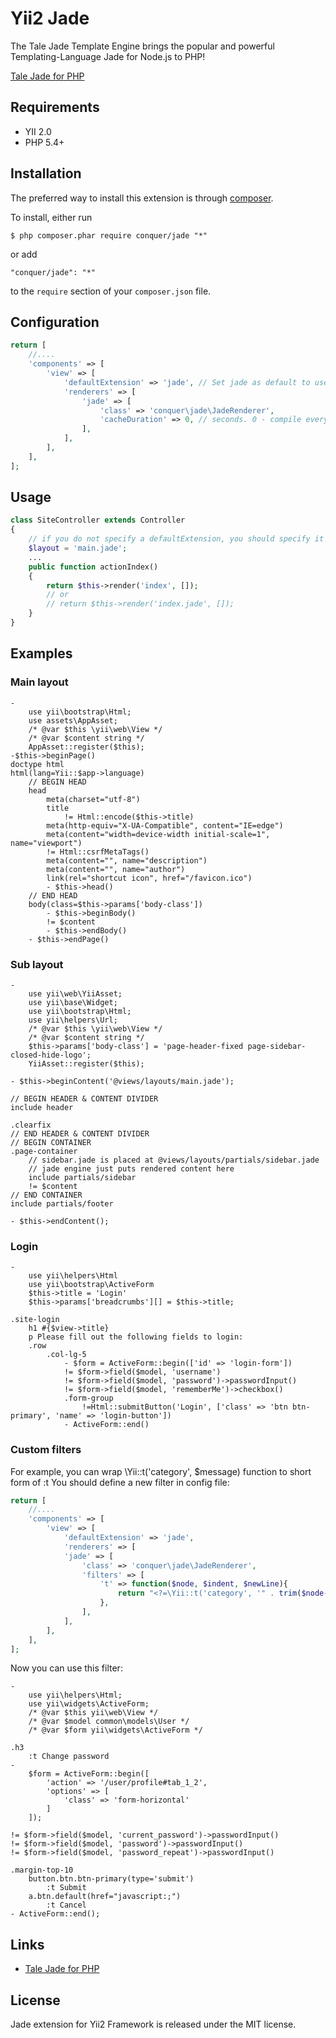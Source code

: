 Yii2 Jade
=========================

The Tale Jade Template Engine brings the popular and powerful Templating-Language Jade for Node.js to PHP!

[Tale Jade for PHP](http://jade.talesoft.codes/)


## Requirements

* YII 2.0
* PHP 5.4+

## Installation

The preferred way to install this extension is through [composer](http://getcomposer.org/download/). 

To install, either run

```
$ php composer.phar require conquer/jade "*"
```
or add

```
"conquer/jade": "*"
```

to the ```require``` section of your `composer.json` file.



## Configuration
~~~php
return [
    //....
    'components' => [
        'view' => [       
            'defaultExtension' => 'jade', // Set jade as default to use base view file names without extension.
            'renderers' => [
                'jade' => [
                    'class' => 'conquer\jade\JadeRenderer',
                    'cacheDuration' => 0, // seconds. 0 - compile every time
                ],
            ],
        ],
    ],
];
~~~

## Usage
~~~php
class SiteController extends Controller
{
    // if you do not specify a defaultExtension, you should specify it here
    $layout = 'main.jade';
    ...
    public function actionIndex()
    {
        return $this->render('index', []);
        // or
        // return $this->render('index.jade', []);
    }
}
~~~

## Examples

### Main layout

~~~jade
-
    use yii\bootstrap\Html;
    use assets\AppAsset;
    /* @var $this \yii\web\View */
    /* @var $content string */
    AppAsset::register($this);
-$this->beginPage()
doctype html
html(lang=Yii::$app->language)
    // BEGIN HEAD
    head
        meta(charset="utf-8")
        title
            != Html::encode($this->title)
        meta(http-equiv="X-UA-Compatible", content="IE=edge")
        meta(content="width=device-width initial-scale=1", name="viewport")
        != Html::csrfMetaTags()
        meta(content="", name="description")
        meta(content="", name="author")
        link(rel="shortcut icon", href="/favicon.ico")
        - $this->head()
    // END HEAD
    body(class=$this->params['body-class'])
        - $this->beginBody()
        != $content
        - $this->endBody()
    - $this->endPage()
~~~
    
### Sub layout

~~~jade
-
    use yii\web\YiiAsset;
    use yii\base\Widget;
    use yii\bootstrap\Html;
    use yii\helpers\Url;
    /* @var $this \yii\web\View */
    /* @var $content string */
    $this->params['body-class'] = 'page-header-fixed page-sidebar-closed-hide-logo';
    YiiAsset::register($this);
    
- $this->beginContent('@views/layouts/main.jade');

// BEGIN HEADER & CONTENT DIVIDER
include header

.clearfix
// END HEADER & CONTENT DIVIDER
// BEGIN CONTAINER
.page-container
    // sidebar.jade is placed at @views/layouts/partials/sidebar.jade
    // jade engine just puts rendered content here
    include partials/sidebar
    != $content
// END CONTAINER
include partials/footer

- $this->endContent();
~~~

### Login

~~~jade
-
    use yii\helpers\Html
    use yii\bootstrap\ActiveForm
    $this->title = 'Login'
    $this->params['breadcrumbs'][] = $this->title;
    
.site-login
    h1 #{$view->title}
    p Please fill out the following fields to login:
    .row
        .col-lg-5
            - $form = ActiveForm::begin(['id' => 'login-form'])
            != $form->field($model, 'username')
            != $form->field($model, 'password')->passwordInput()
            != $form->field($model, 'rememberMe')->checkbox()
            .form-group
                !=Html::submitButton('Login', ['class' => 'btn btn-primary', 'name' => 'login-button'])
            - ActiveForm::end()
~~~

### Custom filters
For example, you can wrap \Yii::t('category', $message) function to short form of :t
You should define a new filter in config file:
~~~php
return [
    //....
    'components' => [
        'view' => [       
            'defaultExtension' => 'jade',
            'renderers' => [
            'jade' => [
                'class' => 'conquer\jade\JadeRenderer',
                'filters' => [
                    't' => function($node, $indent, $newLine){
                        return "<?=\Yii::t('category', '" . trim($node->text()) ."')?>";
                    },
                ],
            ],
        ],
    ],
];
~~~
Now you can use this filter:
~~~jade
-
    use yii\helpers\Html;
    use yii\widgets\ActiveForm;
    /* @var $this yii\web\View */
    /* @var $model common\models\User */
    /* @var $form yii\widgets\ActiveForm */
    
.h3
    :t Change password
-
    $form = ActiveForm::begin([
        'action' => '/user/profile#tab_1_2',
        'options' => [
            'class' => 'form-horizontal'
        ]
    ]);

!= $form->field($model, 'current_password')->passwordInput()
!= $form->field($model, 'password')->passwordInput()
!= $form->field($model, 'password_repeat')->passwordInput()

.margin-top-10
    button.btn.btn-primary(type='submit')
        :t Submit
    a.btn.default(href="javascript:;")
        :t Cancel
- ActiveForm::end();
~~~

## Links
* [Tale Jade for PHP](http://jade.talesoft.codes/)

## License

Jade extension for Yii2 Framework is released under the MIT license.
